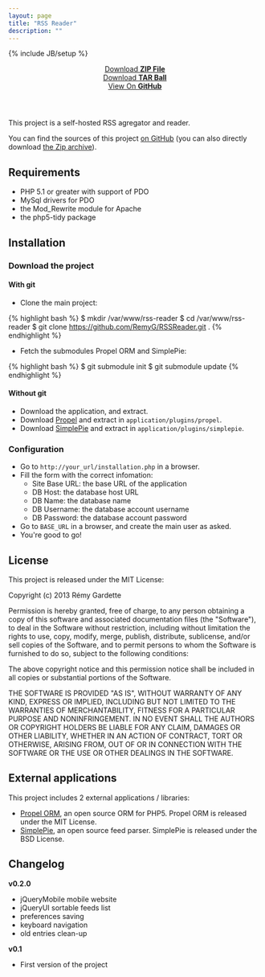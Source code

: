 ```yaml
---
layout: page
title: "RSS Reader"
description: ""
---
```

{% include JB/setup %}

<header class="project-downloads">
    <div><a href="https://github.com/RemyG/RSSReader/zipball/master">Download <strong>ZIP File</strong></a></div>
    <div><a href="https://github.com/RemyG/RSSReader/tarball/master">Download <strong>TAR Ball</strong></a></div>
    <div><a href="https://github.com/RemyG/RSSReader">View On <strong>GitHub</strong></a></div>
</header>

This project is a self-hosted RSS agregator and reader.

You can find the sources of this project [on GitHub](https://github.com/RemyG/RSSReader) (you can also directly download [the Zip archive](https://github.com/RemyG/RSSReader/archive/master.zip)).

## Requirements

* PHP 5.1 or greater with support of PDO
* MySql drivers for PDO
* the Mod_Rewrite module for Apache
* the php5-tidy package

## Installation

### Download the project

#### With git

* Clone the main project:

{% highlight bash %}
$ mkdir /var/www/rss-reader
$ cd /var/www/rss-reader
$ git clone https://github.com/RemyG/RSSReader.git .
{% endhighlight %}

* Fetch the submodules Propel ORM and SimplePie:

{% highlight bash %}
$ git submodule init
$ git submodule update
{% endhighlight %}

#### Without git

* Download the application, and extract.
* Download [Propel](http://propelorm.org/download.html) and extract in `application/plugins/propel`.
* Download [SimplePie](http://simplepie.org/downloads/) and extract in `application/plugins/simplepie`.

### Configuration

* Go to `http://your_url/installation.php` in a browser.
* Fill the form with the correct infomation:
	* Site Base URL: the base URL of the application
	* DB Host: the database host URL
	* DB Name: the database name
	* DB Username: the database account username
	* DB Password: the database account password	
* Go to `BASE_URL` in a browser, and create the main user as asked.
* You're good to go!

## License

This project is released under the MIT License:

Copyright (c) 2013 Rémy Gardette

Permission is hereby granted, free of charge, to any person obtaining a copy of this software and associated documentation files (the "Software"), to deal in the Software without restriction, including without limitation the rights to use, copy, modify, merge, publish, distribute, sublicense, and/or sell copies of the Software, and to permit persons to whom the Software is furnished to do so, subject to the following conditions:

The above copyright notice and this permission notice shall be included in all copies or substantial portions of the Software.

THE SOFTWARE IS PROVIDED "AS IS", WITHOUT WARRANTY OF ANY KIND, EXPRESS OR IMPLIED, INCLUDING BUT NOT LIMITED TO THE WARRANTIES OF MERCHANTABILITY, FITNESS FOR A PARTICULAR PURPOSE AND NONINFRINGEMENT. IN NO EVENT SHALL THE AUTHORS OR COPYRIGHT HOLDERS BE LIABLE FOR ANY CLAIM, DAMAGES OR OTHER LIABILITY, WHETHER IN AN ACTION OF CONTRACT, TORT OR OTHERWISE, ARISING FROM, OUT OF OR IN CONNECTION WITH THE SOFTWARE OR THE USE OR OTHER DEALINGS IN THE SOFTWARE.

## External applications

This project includes 2 external applications / libraries:

* [Propel ORM](http://propelorm.org/), an open source ORM for PHP5. Propel ORM is released under the MIT License.
* [SimplePie](http://simplepie.org/), an open source feed parser. SimplePie is released under the BSD License.

## Changelog

**v0.2.0**

* jQueryMobile mobile website
* jQueryUI sortable feeds list
* preferences saving
* keyboard navigation
* old entries clean-up

**v0.1**

* First version of the project
